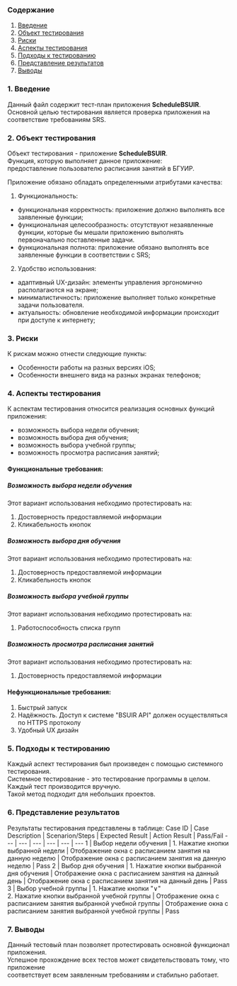 ### Содержание
  1. [Введение](#1)
  2. [Объект тестирования](#2)
  3. [Риски](#3)
  4. [Аспекты тестирования](#4)<br>
  5. [Подходы к тестированию](#5)
  6. [Представление результатов](#6)
  7. [Выводы](#7)

<a name="1"></a>
### 1. Введение
  Данный файл содержит тест-план приложения **ScheduleBSUIR**. Основной целью тестирования является
  проверка приложения на соответствие требованиям SRS.

<a name="2"></a>
### 2. Объект тестирования
Объект тестирования -  приложение **ScheduleBSUIR**.  
Функция, которую выполняет данное приложение:  
предоставление пользователю расписания занятий в БГУИР.  

Приложение обязано обладать определенными атрибутами качества: 
   
1. Функциональность:
+ функциональная корректность: приложение должно выполнять все заявленные функции;
+ функциональная целесообразность: отсутствуют незаявленные функции, которые бы мешали приложению выполнять первоначально поставленные задачи.
+ функциональная полнота: приложение обязано выполнять все заявленные функции в соответствии с SRS;

2. Удобство использования:  
+ адаптивный UX-дизайн: элементы управления эргономично располагаются на экране;  
+ минималистичность: приложение выполняет только конкретные задачи пользователя.
+ актуальность: обновление необходимой информации происходит при доступе к интернету;  
  
<a name="3"></a>
### 3. Риски
К рискам можно отнести следующие пункты:
* Особенности работы на разных версиях iOS;
* Особенности внешнего вида на разных экранах телефонов;

<a name="4"></a>
### 4. Аспекты тестирования
К аспектам тестирования относится реализация основных функций приложения:
* возможность выбора недели обучения;
* возможность выбора дня обучения;
* возможность выбора учебной группы;
* возможность просмотра расписания занятий;

#### Функциональные требования:

##### Возможность выбора недели обучения
Этот вариант использования небходимо протестировать на:
1. Достоверность предоставляемой информации
2. Кликабельность кнопок

##### Возможность выбора дня обучения
Этот вариант использования небходимо протестировать на:
1. Достоверность предоставляемой информации
2. Кликабельность кнопок

##### Возможность выбора учебной группы  
Этот вариант использования небходимо протестировать на:
1. Работоспособность списка групп

##### Возможность просмотра расписания занятий  
Этот вариант использования небходимо протестировать на:   
1. Достоверность предоставляемой информации

#### Нефункциональные требования:
1. Быстрый запуск
2. Надёжность. Доступ к системе "BSUIR API" должен осуществляться по HTTPS протоколу
2. Удобный UX дизайн  

<a name="5"></a>
### 5. Подходы к тестированию
Каждый аспект тестирования был произведен с помощью системного тестирования.  
Системное тестирование - это тестирование программы в целом.  
Каждый тест производится вручную.  
Такой метод подходит для небольших проектов.

<a name="6"></a>
### 6. Представление результатов
Результаты тестирования представлены в таблице:
Case ID | Case Description | Scenarion/Steps | Expected Result | Action Result | Pass/Fail
--- | --- | --- | --- | --- | ---
1 | Выбор недели обучения | 1. Нажатие кнопки выбранной недели | Отображение окна с расписанием занятия на данную неделю | Отображение окна с расписанием занятия на данную неделю | Pass
2 | Выбор дня обучения | 1. Нажатие кнопки выбранной дня обучения | Отображение окна с расписанием занятия на данный день | Отображение окна с расписанием занятия на данный день | Pass
3 | Выбор учебной группы | 1. Нажатие кнопки "∨" <br> 2. Нажатие кнопки выбранной учебной группы  | Отображение окна с расписанием занятия выбранной учебной группы | Отображение окна с расписанием занятия выбранной учебной группы | Pass

<a name="7"></a>
### 7. Выводы
Данный тестовый план позволяет протестировать основной функционал приложения.  
Успешное прохождение всех тестов может свидетельствовать тому, что приложение  
соответствует всем заявленным требованиям и стабильно работает.
